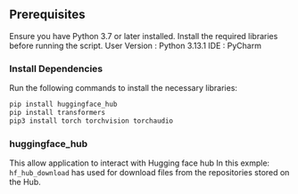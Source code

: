 ## Prerequisites

Ensure you have Python 3.7 or later installed. Install the required libraries before running the script.
User Version : Python 3.13.1
IDE : PyCharm

### Install Dependencies
Run the following commands to install the necessary libraries:
```bash
pip install huggingface_hub
pip install transformers
pip3 install torch torchvision torchaudio
```
### huggingface_hub
This allow application to interact with Hugging face hub
In this exmple:
    ```hf_hub_download``` has used for download files from the repositories stored on the Hub. 
